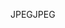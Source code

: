 <span data-ttu-id="16b03-101">JPEG</span><span class="sxs-lookup"><span data-stu-id="16b03-101">JPEG</span></span>